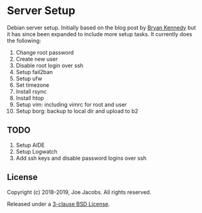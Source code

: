 Server Setup
============
Debian server setup. Initially based on the blog post by [Bryan Kennedy][1] but
it has since been expanded to include more setup tasks. It currently does the
following:

1. Change root password
2. Create new user
3. Disable root login over ssh
4. Setup fail2ban
5. Setup ufw
6. Set timezone
7. Install rsync
8. Install htop
9. Setup vim: including vimrc for root and user
10. Setup borg: backup to local dir and upload to b2

TODO
----
1. Setup AIDE
2. Setup Logwatch
3. Add ssh keys and disable password logins over ssh

License
-------
Copyright (c) 2018-2019, Joe Jacobs. All rights reserved.

Released under a [3-clause BSD License](LICENSE).

[1]: https://plusbryan.com/my-first-5-minutes-on-a-server-or-essential-security-for-linux-servers
